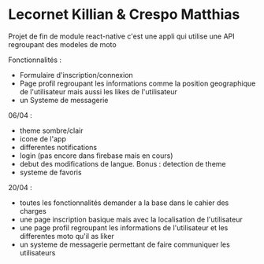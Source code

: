 # Lecornet Killian & Crespo Matthias
Projet de fin de module react-native
c'est une appli qui utilise une API regroupant des modeles de moto 

Fonctionnalités : 
- Formulaire d'inscription/connexion
- Page profil regroupant les informations comme la position geographique de l'utilisateur mais aussi les likes de l'utilisateur 
- un Systeme de messagerie


06/04 : 
- theme sombre/clair
- icone de l'app
- differentes notifications
- login (pas encore dans firebase mais en cours)
- debut des modifications de langue. Bonus : detection de theme
- systeme de favoris

20/04 : 
- toutes les fonctionnalités demander a la base dans le cahier des charges
- une page inscription basique mais avec la localisation de l'utilisateur
- une page profil regroupant les informations de l'utilisateur et les differentes moto qu'il as liker
- un systeme de messagerie permettant de faire communiquer les utilisateurs
